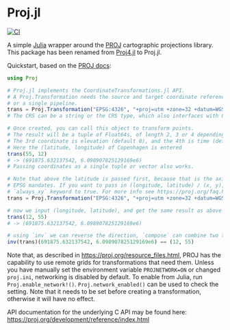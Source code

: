 # Proj.jl

[![CI](https://github.com/JuliaGeo/Proj.jl/workflows/CI/badge.svg)](https://github.com/JuliaGeo/Proj.jl/actions?query=workflow%3ACI)

A simple [Julia](https://julialang.org/) wrapper around the [PROJ](https://proj.org/)
cartographic projections library. This package has been renamed from [Proj4.jl](https://github.com/JuliaGeo/Proj.jl/tree/v0.7.6) to Proj.jl.

Quickstart, based on the [PROJ docs](https://proj.org/development/quickstart.html):

```julia
using Proj

# Proj.jl implements the CoordinateTransformations.jl API.
# A Proj.Transformation needs the source and target coordinate reference systems (CRS),
# or a single pipeline.
trans = Proj.Transformation("EPSG:4326", "+proj=utm +zone=32 +datum=WGS84")
# The CRS can be a string or the CRS type, which also interfaces with GeoFormatTypes.jl.

# Once created, you can call this object to transform points.
# The result will be a tuple of Float64s, of length 2, 3 or 4 depending on the input length.
# The 3rd coordinate is elevation (default 0), and the 4th is time (default Inf).
# Here the (latitude, longitude) of Copenhagen is entered
trans(55, 12)
# -> (691875.632137542, 6.098907825129169e6)
# Passing coordinates as a single tuple or vector also works.

# Note that above the latitude is passed first, because that is the axis order that the
# EPSG mandates. If you want to pass in (longitude, latitude) / (x, y), you can set the
# `always_xy` keyword to true. For more info see https://proj.org/faq.html#why-is-the-axis-ordering-in-proj-not-consistent
trans = Proj.Transformation("EPSG:4326", "+proj=utm +zone=32 +datum=WGS84", always_xy=true)

# now we input (longitude, latitude), and get the same result as above
trans(12, 55)
# -> (691875.632137542, 6.098907825129169e6)

# using `inv` we can reverse the direction, `compose` can combine two transformations in one
inv(trans)(691875.632137542, 6.098907825129169e6) == (12, 55)
```

Note that, as described in https://proj.org/resource_files.html, PROJ has the capability
to use remote grids for transformations that need them. Unless you have manually set
the environment variable `PROJNETWORK=ON` or changed `proj.ini`, networking is
disabled by default. To enable from Julia, run `Proj.enable_network!()`.
`Proj.network_enabled()` can be used to check the setting. Note that it needs to be set
before creating a transformation, otherwise it will have no effect.

API documentation for the underlying C API may be found here:
https://proj.org/development/reference/index.html
